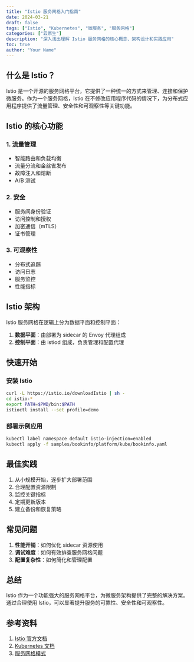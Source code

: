 ```yaml
---
title: "Istio 服务网格入门指南"
date: 2024-03-21
draft: false
tags: ["Istio", "Kubernetes", "微服务", "服务网格"]
categories: ["云原生"]
description: "深入浅出理解 Istio 服务网格的核心概念、架构设计和实践应用"
toc: true
author: "Your Name"
---
```


## 什么是 Istio？

Istio 是一个开源的服务网格平台，它提供了一种统一的方式来管理、连接和保护微服务。作为一个服务网格，Istio 在不修改应用程序代码的情况下，为分布式应用程序提供了流量管理、安全性和可观察性等关键功能。

## Istio 的核心功能

### 1. 流量管理

- 智能路由和负载均衡
- 流量分流和金丝雀发布
- 故障注入和熔断
- A/B 测试

### 2. 安全

- 服务间身份验证
- 访问控制和授权
- 加密通信（mTLS）
- 证书管理

### 3. 可观察性

- 分布式追踪
- 访问日志
- 服务监控
- 性能指标

## Istio 架构

Istio 服务网格在逻辑上分为数据平面和控制平面：

1. **数据平面**：由部署为 sidecar 的 Envoy 代理组成
2. **控制平面**：由 istiod 组成，负责管理和配置代理

## 快速开始

### 安装 Istio

```bash
curl -L https://istio.io/downloadIstio | sh -
cd istio-*
export PATH=$PWD/bin:$PATH
istioctl install --set profile=demo
```

### 部署示例应用

```bash
kubectl label namespace default istio-injection=enabled
kubectl apply -f samples/bookinfo/platform/kube/bookinfo.yaml
```

## 最佳实践

1. 从小规模开始，逐步扩大部署范围
2. 合理配置资源限制
3. 监控关键指标
4. 定期更新版本
5. 建立备份和恢复策略

## 常见问题

1. **性能开销**：如何优化 sidecar 资源使用
2. **调试难度**：如何有效排查服务网格问题
3. **配置复杂性**：如何简化和管理配置

## 总结

Istio 作为一个功能强大的服务网格平台，为微服务架构提供了完整的解决方案。通过合理使用 Istio，可以显著提升服务的可靠性、安全性和可观察性。

## 参考资料

1. [Istio 官方文档](https://istio.io/latest/docs/)
2. [Kubernetes 文档](https://kubernetes.io/docs/)
3. [服务网格模式](https://www.servicemesh.io/) 